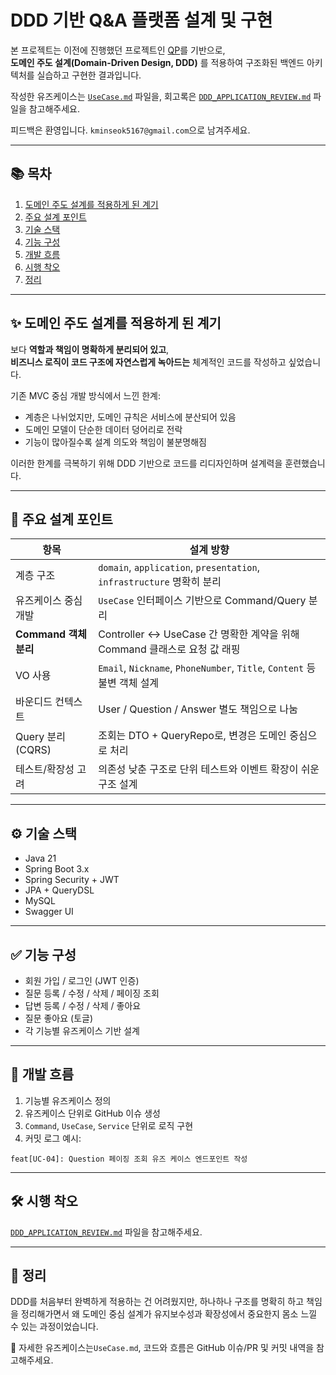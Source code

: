 # DDD 기반 Q&A 플랫폼 설계 및 구현

본 프로젝트는 이전에 진행했던 프로젝트인 [QP](https://github.com/msk226/QP_BACKEND)를 기반으로,  
**도메인 주도 설계(Domain-Driven Design, DDD)** 를 적용하여 구조화된 백엔드 아키텍처를 실습하고 구현한 결과입니다.

작성한 유즈케이스는 [`UseCase.md`](./UseCase.md) 파일을, 회고록은 
[`DDD_APPLICATION_REVIEW.md`](./DDD_APPLICATION_REVIEW.md) 파일을 참고해주세요. 

피드백은 환영입니다. `kminseok5167@gmail.com`으로 남겨주세요.

---

## 📚 목차

1. [도메인 주도 설계를 적용하게 된 계기](#-도메인-주도-설계를-적용하게-된-계기)
2. [주요 설계 포인트](#-주요-설계-포인트)
3. [기술 스택](#-기술-스택)
4. [기능 구성](#-기능-구성)
5. [개발 흐름](#-개발-흐름)
6. [시행 착오](#-시행-착오)
7. [정리](#-정리)

---

## ✨ 도메인 주도 설계를 적용하게 된 계기

보다 **역할과 책임이 명확하게 분리되어 있고**,  
**비즈니스 로직이 코드 구조에 자연스럽게 녹아드는** 체계적인 코드를 작성하고 싶었습니다.

기존 MVC 중심 개발 방식에서 느낀 한계:
- 계층은 나뉘었지만, 도메인 규칙은 서비스에 분산되어 있음
- 도메인 모델이 단순한 데이터 덩어리로 전락
- 기능이 많아질수록 설계 의도와 책임이 불분명해짐

이러한 한계를 극복하기 위해 DDD 기반으로 코드를 리디자인하며 설계력을 훈련했습니다.

---

## 🧩 주요 설계 포인트

| 항목 | 설계 방향 |
|------|-----------|
| 계층 구조 | `domain`, `application`, `presentation`, `infrastructure` 명확히 분리 |
| 유즈케이스 중심 개발 | `UseCase` 인터페이스 기반으로 Command/Query 분리 |
| **Command 객체 분리** | Controller ↔ UseCase 간 명확한 계약을 위해 Command 클래스로 요청 값 래핑 |
| VO 사용 | `Email`, `Nickname`, `PhoneNumber`, `Title`, `Content` 등 불변 객체 설계 |
| 바운디드 컨텍스트 | User / Question / Answer 별도 책임으로 나눔 |
| Query 분리 (CQRS) | 조회는 DTO + QueryRepo로, 변경은 도메인 중심으로 처리 |
| 테스트/확장성 고려 | 의존성 낮춘 구조로 단위 테스트와 이벤트 확장이 쉬운 구조 설계 |

---

## ⚙️ 기술 스택

- Java 21
- Spring Boot 3.x
- Spring Security + JWT
- JPA + QueryDSL
- MySQL
- Swagger UI

---

## ✅ 기능 구성

- 회원 가입 / 로그인 (JWT 인증)
- 질문 등록 / 수정 / 삭제 / 페이징 조회
- 답변 등록 / 수정 / 삭제 / 좋아요
- 질문 좋아요 (토글)
- 각 기능별 유즈케이스 기반 설계

---

## 🧠 개발 흐름

1. 기능별 유즈케이스 정의
2. 유즈케이스 단위로 GitHub 이슈 생성
3. `Command`, `UseCase`, `Service` 단위로 로직 구현
4. 커밋 로그 예시:

```text
feat[UC-04]: Question 페이징 조회 유즈 케이스 엔드포인트 작성
```

---


## 🛠️ 시행 착오

[`DDD_APPLICATION_REVIEW.md`](./DDD_APPLICATION_REVIEW.md) 파일을 참고해주세요.

---
## 💬 정리
DDD를 처음부터 완벽하게 적용하는 건 어려웠지만, 하나하나 구조를 명확히 하고 책임을 정리해가면서 왜 도메인 중심 설계가 유지보수성과 확장성에서 중요한지 몸소 느낄 수 있는 과정이었습니다.

📌 자세한 유즈케이스는`UseCase.md`, 코드와 흐름은 GitHub 이슈/PR 및 커밋 내역을 참고해주세요.
